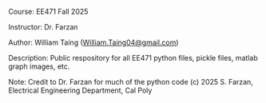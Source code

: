 Course: EE471 Fall 2025

Instructor: Dr. Farzan

Author: William Taing (William.Taing04@gmail.com)

Description: Public respository for all EE471 python files, pickle files, matlab graph images, etc.

Note: Credit to Dr. Farzan for much of the python code (c) 2025 S. Farzan, Electrical Engineering Department, Cal Poly
